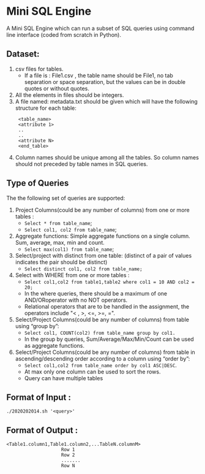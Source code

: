 # Mini SQL Engine

A Mini SQL Engine which can run a subset of SQL queries using command line interface (coded from scratch in Python).

## Dataset:

1. csv files for tables.
   - If a file is : File1.csv , the table name should be File1, no tab separation or space separation, but the values can be in double quotes or without quotes.
2. All the elements in files should be integers.
3. A file named: metadata.txt should be given which will have the following structure for each table:
   ```<begin_table>
    <table_name>
    <attribute 1>
    ..
    ..
    <attribute N>
    <end_table>
4. Column names should be unique among all the tables. So column names should not​ preceded by table names in SQL queries.

## Type of Queries

The the following set of queries are supported:
1. Project​ Columns(could be any number of columns) from one or more tables :
   - `Select * from table_name`;
   - `Select col1, col2 from table_name`;
2. Aggregate functions​: Simple aggregate functions on a single column. Sum, average, max, min and count. 
    - `Select max(col1) from table_name`;
3. Select/project with ​distinct​ from one table: (distinct of a pair of values indicates the pair should be distinct) 
    - `Select distinct col1, col2 from table_name;`
4. Select with ​WHERE​ from one or more tables :
    - `Select col1,col2 from table1,table2 where col1 = 10 AND col2 = 20;`
    - In the where queries, there should be a maximum of one AND/ORoperator with no NOT operators.
    - Relational operators that are to be handled in the assignment, the operators include "< , >, <=, >=, =".
5.  Select/Project Columns(could be any number of columns) from table using “​group by​”:  
    - `Select col1, COUNT(col2) from table_name group by col1.`
    - In the group by queries, Sum/Average/Max/Min/Count can be used as aggregate functions.
6. Select/Project Columns(could be any number of columns) from table in ascending/descending order according to a column using “​order by”​:
    - `Select col1,col2 from table_name order by col1 ASC|DESC`.
    - At max only one column can be used to sort the rows.
    - Query can have multiple tables

## Format of Input :

`./2020202014.sh '<query>'`

## Format of Output  :

    <Table1.column1,Table1.column2,...TableN.columnM>
                        Row 1 
                        Row 2 
                        ....... 
                        Row N

